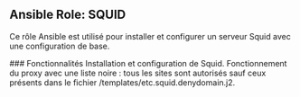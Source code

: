 ## Ansible Role: SQUID
Ce rôle Ansible est utilisé pour installer et configurer un serveur Squid avec une configuration de base.

### Fonctionnalités
    Installation et configuration de Squid.
    Fonctionnement du proxy avec une liste noire : tous les sites sont autorisés sauf ceux présents dans le fichier /templates/etc.squid.denydomain.j2.